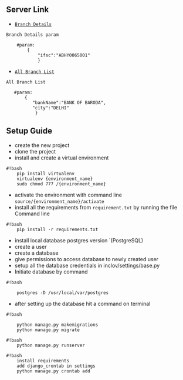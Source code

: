 ## Server Link

 - [`Branch Details`](http://34.228.119.210/)
 ```
 Branch Details param
 
     #param:
         {
             "ifsc":"ABHY0065001"	
             }
 ```
 
 - [`All Branch List`](http://34.228.119.210/list)
  ```
 All Branch List 
 
     #param:
         {
            "bankName":"BANK OF BARODA",
            "city":"DELHI"
             }
 ```
 

## Setup Guide
 - create the new project
 - clone the project
 - install and create a virtual environment

```
#!bash
    pip install virtualenv
    virtualenv {environment_name}
    sudo chmod 777 /{environment_name}
```

 - activate the environment with command line `source/{environment_name}/activate`
 - install all the requirements from `requirement.txt` by running the file Command line

```
#!bash
    pip install -r requirements.txt
```

 - install local database postgres version `(PostgreSQL) 
 - create a user
 - create a database
 - give permissions to access database to newly created user
 - setup all the database credentials in inclov/settings/base.py
 - Initiate database by command

```
#!bash

    postgres -D /usr/local/var/postgres
```

 - after setting up the database hit a command on terminal


```
#!bash

    python manage.py makemigrations
    python manage.py migrate
```


```
#!bash
    python manage.py runserver

```

```
#!bash
    install requirements
    add django_crontab in settings
    python manage.py crontab add


```
